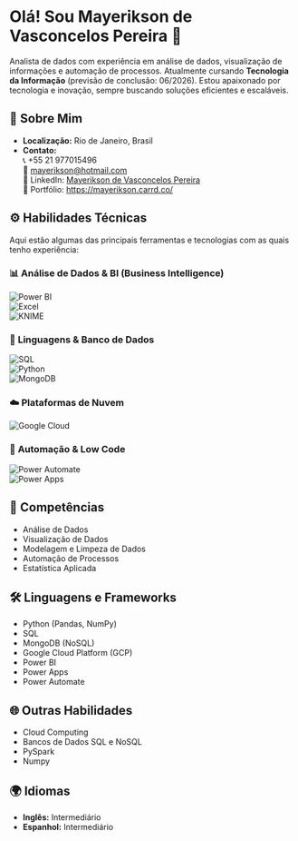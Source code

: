 # Olá! Sou Mayerikson de Vasconcelos Pereira 🚀

Analista de dados com experiência em análise de dados, visualização de informações e automação de processos. Atualmente cursando **Tecnologia da Informação** (previsão de conclusão: 06/2026). Estou apaixonado por tecnologia e inovação, sempre buscando soluções eficientes e escaláveis.

## 📝 Sobre Mim

- **Localização:** Rio de Janeiro, Brasil  
- **Contato:**  
  📞 +55 21 977015496  
  📧 [mayerikson@hotmail.com](mailto:mayerikson@hotmail.com)  
  🔗 LinkedIn: [Mayerikson de Vasconcelos Pereira](https://www.linkedin.com/in/mayerikson/ )  
  💼 Portfólio: [https://mayerikson.carrd.co/ ](https://mayerikson.carrd.co/ )

## ⚙️ Habilidades Técnicas

Aqui estão algumas das principais ferramentas e tecnologias com as quais tenho experiência:

### 📊 **Análise de Dados & BI (Business Intelligence)**
![Power BI](https://img.shields.io/badge/Power%20BI-F2C811?style=for-the-badge&logo=powerbi&logoColor=white )  
![Excel](https://img.shields.io/badge/Microsoft_Excel-217346?style=for-the-badge&logo=microsoft-excel&logoColor=ffffff )  
![KNIME](https://img.shields.io/badge/KNIME-FFCC00?style=for-the-badge&logo=knime&logoColor=000000 )

### 🧠 **Linguagens & Banco de Dados**
![SQL](https://img.shields.io/badge/SQL-025E8C?style=for-the-badge&logo=mysql&logoColor=white )  
![Python](https://img.shields.io/badge/Python-3776AB?style=for-the-badge&logo=python&logoColor=white )  
![MongoDB](https://img.shields.io/badge/MongoDB-4EA94B?style=for-the-badge&logo=mongodb&logoColor=white )

### ☁️ **Plataformas de Nuvem**
![Google Cloud](https://img.shields.io/badge/Google_Cloud-4285F4?style=for-the-badge&logo=google-cloud&logoColor=white )

### 🔧 **Automação & Low Code**
![Power Automate](https://img.shields.io/badge/Power%20Automate-003DA5?style=for-the-badge&logo=microsoft-power-automate&logoColor=white )  
![Power Apps](https://img.shields.io/badge/Power%20Apps-003DA5?style=for-the-badge&logo=microsoft-power-apps&logoColor=white )

## 🧪 Competências

- Análise de Dados  
- Visualização de Dados  
- Modelagem e Limpeza de Dados  
- Automação de Processos  
- Estatística Aplicada  

## 🛠️ Linguagens e Frameworks

- Python (Pandas, NumPy)
- SQL
- MongoDB (NoSQL)
- Google Cloud Platform (GCP)
- Power BI
- Power Apps
- Power Automate

## 🌐 Outras Habilidades

- Cloud Computing  
- Bancos de Dados SQL e NoSQL  
- PySpark  
- Numpy  

## 🌍 Idiomas

- **Inglês:** Intermediário  
- **Espanhol:** Intermediário  
